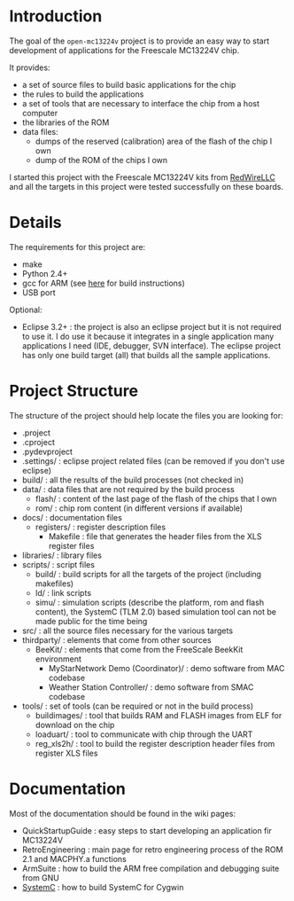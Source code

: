 # Introduction #

The goal of the `open-mc13224v` project is to provide an easy way to start development of applications for the Freescale MC13224V chip.

It provides:
  * a set of source files to build basic applications for the chip
  * the rules to build the applications
  * a set of tools that are necessary to interface the chip from a host computer
  * the libraries of the ROM
  * data files:
    * dumps of the reserved (calibration) area of the flash of the chip I own
    * dump of the ROM of the chips I own

I started this project with the Freescale MC13224V kits from [RedWireLLC](http://www.redwirellc.com/store) and all the targets in this project were tested successfully on these boards.

# Details #

The requirements for this project are:
  * make
  * Python 2.4+
  * gcc for ARM (see [here](blob/wiki/ArmSuite.md) for build instructions)
  * USB port

Optional:
  * Eclipse 3.2+ : the project is also an eclipse project but it is not required to use it.  I do use it because it integrates in a single application many applications I need (IDE, debugger, SVN interface).  The eclipse project has only one build target (all) that builds all the sample applications.

# Project Structure #
The structure of the project should help locate the files you are looking for:

  * .project
  * .cproject
  * .pydevproject
  * .settings/ : eclipse project related files (can be removed if you don't use eclipse)
  * build/ : all the results of the build processes (not checked in)
  * data/ : data files that are not required by the build process
    * flash/ : content of the last page of the flash of the chips that I own
    * rom/ : chip rom content (in different versions if available)
  * docs/ : documentation files
    * registers/ : register description files
      * Makefile : file that generates the header files from the XLS register files
  * libraries/ : library files
  * scripts/ : script files
    * build/ : build scripts for all the targets of the project (including makefiles)
    * ld/ : link scripts
    * simu/ : simulation scripts (describe the platform, rom and flash content), the SystemC (TLM 2.0) based simulation tool can not be made public for the time being
  * src/ : all the source files necessary for the various targets
  * thirdparty/ : elements that come from other sources
    * BeeKit/ : elements that come from the FreeScale BeekKit environment
      * MyStarNetwork Demo (Coordinator)/ : demo software from MAC codebase
      * Weather Station Controller/ : demo software from SMAC codebase
  * tools/ : set of tools (can be required or not in the build process)
    * buildimages/ : tool that builds RAM and FLASH images from ELF for download on the chip
    * loaduart/ : tool to communicate with chip through the UART
    * reg\_xls2h/ : tool to build the register description header files from register XLS files

# Documentation #
Most of the documentation should be found in the wiki pages:
  * QuickStartupGuide : easy steps to start developing an application fir MC13224V
  * RetroEngineering : main page for retro engineering process of the ROM 2.1 and MACPHY.a functions
  * ArmSuite : how to build the ARM free compilation and debugging suite from GNU
  * [SystemC](SystemC.md) : how to build SystemC for Cygwin

